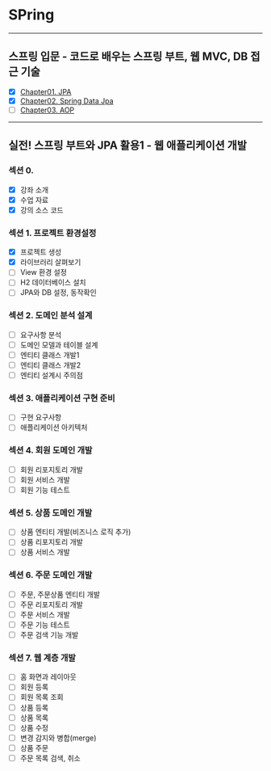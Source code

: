 # SPring

---
## 스프링 입문 - 코드로 배우는 스프링 부트, 웹 MVC, DB 접근 기술
- [x] [Chapter01. JPA](https://github.com/wonjae124/Java/blob/main/Chapter01.md)
- [x] [Chapter02. Spring Data Jpa](https://github.com/wonjae124/Java/blob/main/Chapter02.md)
- [ ] [Chapter03. AOP](https://github.com/wonjae124/Java/blob/main/Chapter03.md)
---
##  실전! 스프링 부트와 JPA 활용1 - 웹 애플리케이션 개발

### 섹션 0. 
- [x] 강좌 소개
- [x] 수업 자료
- [x] 강의 소스 코드

### 섹션 1. 프로젝트 환경설정
- [x] 프로젝트 생성
- [x] 라이브러리 살펴보기
- [ ] View 환경 설정
- [ ] H2 데이터베이스 설치
- [ ] JPA와 DB 설정, 동작확인

### 섹션 2. 도메인 분석 설계
- [ ] 요구사항 분석
- [ ] 도메인 모델과 테이블 설계
- [ ] 엔티티 클래스 개발1
- [ ] 엔티티 클래스 개발2
- [ ] 엔티티 설계시 주의점

### 섹션 3. 애플리케이션 구현 준비
- [ ] 구현 요구사항
- [ ] 애플리케이션 아키텍처

### 섹션 4. 회원 도메인 개발
- [ ] 회원 리포지토리 개발
- [ ] 회원 서비스 개발
- [ ] 회원 기능 테스트 

### 섹션 5. 상품 도메인 개발
- [ ] 상품 엔티티 개발(비즈니스 로직 추가)
- [ ] 상품 리포지토리 개발
- [ ] 상품 서비스 개발

### 섹션 6. 주문 도메인 개발
- [ ] 주문, 주문상품 엔티티 개발
- [ ] 주문 리포지토리 개발
- [ ] 주문 서비스 개발
- [ ] 주문 기능 테스트
- [ ] 주문 검색 기능 개발

### 섹션 7. 웹 계층 개발
- [ ] 홈 화면과 레이아웃
- [ ] 회원 등록
- [ ] 회원 목록 조회
- [ ] 상품 등록
- [ ] 상품 목록
- [ ] 상품 수정
- [ ] 변경 감지와 병합(merge)
- [ ] 상품 주문
- [ ] 주문 목록 검색, 취소
